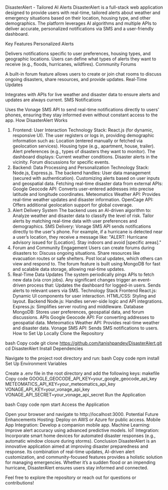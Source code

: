 DisasterAlert - Tailored AI Alerts
DisasterAlert is a full-stack web application designed to provide users with real-time, tailored alerts about weather and emergency situations based on their location, housing type, and other demographics. The platform leverages AI algorithms and multiple APIs to deliver accurate, personalized notifications via SMS and a user-friendly dashboard.

Key Features
Personalized Alerts

Delivers notifications specific to user preferences, housing types, and geographic locations.
Users can define what types of alerts they want to receive (e.g., floods, hurricanes, wildfires).
Community Forums

A built-in forum feature allows users to create or join chat rooms to discuss ongoing disasters, share resources, and provide updates.
Real-Time Updates

Integrates with APIs for live weather and disaster data to ensure alerts and updates are always current.
SMS Notifications

Uses the Vonage SMS API to send real-time notifications directly to users’ phones, ensuring they stay informed even without constant access to the app.
How DisasterAlert Works
1. Frontend: User Interaction
Technology Stack: React.js (for dynamic, responsive UI).
The user registers or logs in, providing demographic information such as:
Location (entered manually or fetched via geolocation services).
Housing type (e.g., apartment, house, trailer).
Alert preferences (e.g., types of disasters they want to monitor).
The dashboard displays:
Current weather conditions.
Disaster alerts in the vicinity.
Forum discussions for specific events.
2. Backend: Data Processing and Personalization
Technology Stack: Node.js, Express.js.
The backend handles:
User data management (secured with authentication).
Customizing alerts based on user inputs and geospatial data.
Fetching real-time disaster data from external APIs:
Google Geocode API: Converts user-entered addresses into precise latitude and longitude coordinates.
Meteomatics Weather API: Provides real-time weather updates and disaster information.
OpenCage API: Offers additional geolocation support for global coverage.
3. Alert Delivery System
The backend uses an AI-driven algorithm to:
Analyze weather and disaster data to classify the level of risk.
Tailor alerts by matching real-time data with user preferences and demographics.
SMS Delivery:
Vonage SMS API sends notifications directly to the user's phone.
For example, if a hurricane is detected near a user’s location, they receive a message like:
"ALERT: Hurricane advisory issued for [Location]. Stay indoors and avoid [specific areas]."
4. Forum and Community Engagement
Users can create forums during disasters to:
Discuss ongoing situations.
Share resources like evacuation routes or safe shelters.
Post local updates, which others can view and respond to.
The forum feature is built using MongoDB for fast and scalable data storage, allowing real-time updates.
5. Real-Time Data Updates
The system periodically pings APIs to fetch new data (via cron jobs).
Any significant changes trigger an event-driven process that:
Updates the dashboard for logged-in users.
Sends alerts to relevant users via SMS.
Technology Stack
Frontend
React.js: Dynamic UI components for user interaction.
HTML/CSS: Styling and layout.
Backend
Node.js: Handles server-side logic and API integrations.
Express.js: Simplifies server routing and middleware.
Database
MongoDB: Stores user preferences, geospatial data, and forum discussions.
APIs
Google Geocode API: For converting addresses to geospatial data.
Meteomatics Weather API: Provides real-time weather and disaster data.
Vonage SMS API: Sends SMS notifications to users.
How to Set Up Locally
Clone the Repository

bash
Copy code
git clone https://github.com/tanishpandey/DisasterAlert.git
cd DisasterAlert
Install Dependencies

Navigate to the project root directory and run:
bash
Copy code
npm install
Set Up Environment Variables

Create a .env file in the root directory and add the following keys:
makefile
Copy code
GOOGLE_GEOCODE_API_KEY=your_google_geocode_api_key
METEOMATICS_API_KEY=your_meteomatics_api_key
VONAGE_API_KEY=your_vonage_api_key
VONAGE_API_SECRET=your_vonage_api_secret
Run the Application

bash
Copy code
npm start
Access the Application

Open your browser and navigate to http://localhost:3000.
Potential Future Enhancements
Hosting: Deploy on AWS or Azure for public access.
Mobile App Integration: Develop a companion mobile app.
Machine Learning: Improve alert accuracy using advanced predictive models.
IoT Integration: Incorporate smart home devices for automated disaster responses (e.g., automatic window closure during storms).
Conclusion
DisasterAlert is an innovative application aimed at improving disaster preparedness and response. Its combination of real-time updates, AI-driven alert customization, and community-focused features provides a holistic solution for managing emergencies. Whether it’s a sudden flood or an impending hurricane, DisasterAlert ensures users stay informed and connected.

Feel free to explore the repository or reach out for questions or contributions!
